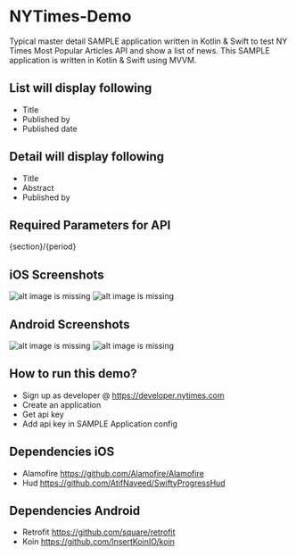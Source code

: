 # NYTimes-Demo
Typical master detail SAMPLE application written in Kotlin & Swift to test NY Times Most Popular Articles API and show a list of news.
This SAMPLE application is written in Kotlin & Swift using MVVM. 

## List will display following
- Title
- Published by
- Published date

## Detail will display following
- Title
- Abstract
- Published by

## Required Parameters for API
{section}/{period}

## iOS Screenshots
![alt image is missing](https://res.cloudinary.com/atifcloud/image/upload/c_scale,h_763/v1571923259/4_txlstl.png)
![alt image is missing](https://res.cloudinary.com/atifcloud/image/upload/c_scale,h_763/v1571924674/6_hridig.png)

## Android Screenshots
![alt image is missing](https://res.cloudinary.com/atifcloud/image/upload/c_scale,h_763/v1561289423/1_bvueuc.png)
![alt image is missing](https://res.cloudinary.com/atifcloud/image/upload/c_scale,h_763/v1561289432/2_kcacey.png)


## How to run this demo?
- Sign up as developer @ https://developer.nytimes.com
- Create an application
- Get api key
- Add api key in SAMPLE Application config

## Dependencies iOS
- Alamofire https://github.com/Alamofire/Alamofire
- Hud https://github.com/AtifNaveed/SwiftyProgressHud

## Dependencies Android
- Retrofit https://github.com/square/retrofit
- Koin https://github.com/InsertKoinIO/koin

